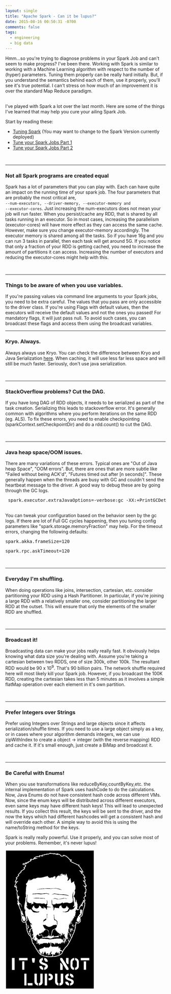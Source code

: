 ```yaml
---
layout: single
title: "Apache Spark - Can it be lupus?"
date: 2015-08-16 00:50:31 -0700
comments: false
tags:
  - engineering
  - big data
---
```


<p>
Hmm...so you're trying to diagnose problems in your Spark Job and can't seem to make progress? I've been there.
Working with Spark is similar to working with a Machine Learning algorithm with respect to the number of (hyper) parameters.
Tuning them properly can be really hard initially. But, if you understand the semantics behind each of them, use it properly, you'll see it's true potential. I can't stress on how much of an improvement it is over the standard Map Reduce paradigm.</p>

<br />
I've played with Spark a lot over the last month. Here are some of the things I've learned that may help you cure your ailing Spark Job.
<br />
<!--more-->

Start by reading these:

- <a href="http://spark.apache.org/docs/latest/tuning.html" target="_blank">Tuning Spark</a> (You may want to change to the Spark Version currently deployed)
- <a href="http://blog.cloudera.com/blog/2015/03/how-to-tune-your-apache-spark-jobs-part-1/" target="_blank">Tune your Spark Jobs Part 1</a>
- <a href="http://blog.cloudera.com/blog/2015/03/how-to-tune-your-apache-spark-jobs-part-2/" target="_blank">Tune your Spark Jobs Part 2</a>

<br />
<hr />
<h3>Not all Spark programs are created equal</h3>

Spark has a lot of parameters that you can play with. Each can have quite an impact on the running time of your spark job. The four parameters that are probably the most critical are, <code> --num-executors, --driver-memory, --executor-memory and --executor-cores</code>. Just increasing the num-executors does not mean your job will run faster. When you persist/cache any RDD, that is shared by all tasks running in an executor. So in most cases, increasing the parallelism (executor-cores) will have more effect as they can access the same cache. However, make sure you change executor-memory accordingly. The executor memory is shared among all the tasks. So if you have 16g and you can run 3 tasks in parallel, then each task will get around 5G. If you notice that only a fraction of your RDD is getting cached, you need to increase the amount of partitions it can access. Increasing the number of executors and reducing the executor-cores might help with this.

<br />
<hr />
<h3> Things to be aware of when you use variables.</h3>
If you're passing values via command line arguments to your Spark jobs, you need to be extra careful. The values that you pass are only accessible to the driver class. If you're using Flags with default values, then the executors will receive the default values and not the ones you passed! For mandatory flags, it will just pass null. To avoid such cases, you can broadcast these flags and access them using the broadcast variables.
<br />
<hr />
<h3>Kryo. Always.</h3>
<p>
Always always use Kryo. You can check the difference between Kryo and Java Serialization <a href="https://github.com/eishay/jvm-serializers/wiki" target="_blank">here</a>. When caching, it will use less far less space and will still be much faster. Seriously, don't use java serialization. </p>
<br />
<hr />
<h3>StackOverflow problems? Cut the DAG.</h3>
<p>If you have long DAG of RDD objects, it needs to be serialized as part of the task creation. Serializing this leads to stackoverflow error. It's generally common with algorithms where you perform iterations on the same RDD (eg. ALS). To fix these errors, you need to enable checkpointing (sparkContext.setCheckpointDir) and do a rdd.count() to cut the DAG.
</p>
<br />
<hr />
<h3>Java heap space/OOM issues. </h3>
<p>
There are many variations of these errors. Typical ones are "Out of Java heap Space", "OOM errors". But, there are ones that are more subtle like "Failed without being ACK'd", "Futures timed out after [n seconds]".  These generally happen when the threads are busy with GC and couldn't send the heartbeat message to the driver.  A good way to debug these are by going through the GC logs. <br />
<pre> spark.executor.extraJavaOptions=-verbose:gc -XX:+PrintGCDetails -XX:+PrintGCTimeStamps </pre>
<br />
You can tweak your configuration based on the behavior seen by the gc logs. If there are lot of Full GC cycles happening, then you tuning config parameters like "spark.storage.memoryFraction" may help. For the timeout errors, changing the following defaults: <pre>spark.akka.frameSize=120</pre><pre>spark.rpc.askTimeout=120</pre></p>
<br />
<hr />
<h3>Everyday I'm shuffling.</h3>
When doing operations like joins, intersection, cartesian, etc. consider partitioning your RDD using a Hash Partitioner. In particular, if you're joining a large RDD with a relatively smaller one, consider partitioning the larger RDD at the outset. This will ensure that only the elements of the smaller RDD are shuffled. </p>
<br />
<hr />
<h3>Broadcast it! </h3>
<p>Broadcasting data can make your jobs really really fast. It obviously helps knowing what data size you're dealing with. Assume you're taking a cartesian between two RDDS, one of size 300k, other 100k. The resultant RDD would be 90 x 10<sup>9</sup>. That's 90 billion pairs. The network shuffle required here will most likely kill your Spark job. However, if you broadcast the 100K RDD, creating the cartesian takes less than 5 minutes as it involves a simple flatMap operation over each element in it's own partition. </p>
<br />
<hr />
<h3>Prefer Integers over Strings</h3>
<p>Prefer using Integers over Strings and large objects since it affects serialization/shuffle times. If you need to use a large object simply as a key, or in cases where your algorithm demands integers, we can use zipWithIndex to create a object -> integer (with the reverse mapping) RDD and cache it. If it's small enough, just create a BiMap and broadcast it. </p>
<br />
<hr />
<h3>Be Careful with Enums!</h3>
When you use transformations like reduceByKey,countByKey,etc. the internal implementation of Spark uses hashCode to do the calculations. Now,
Java Enums do not have consistent hash code across different VMs. Now, since the enum keys will be distributed across different executors, even same keys may have different hash keys! This will lead to unexpected results. If you collect this result, the keys will be sent to the driver, and the now the keys which had different hashcodes will get a consistent hash and will override each other. A simple way to avoid this is using the name/toString method for the keys.
<p>
Spark is really really powerful. Use it properly, and you can solve most of your problems.
Remember, it's never lupus!
</p>
<img src="/assets/images/its-not-lupus.jpg" >
